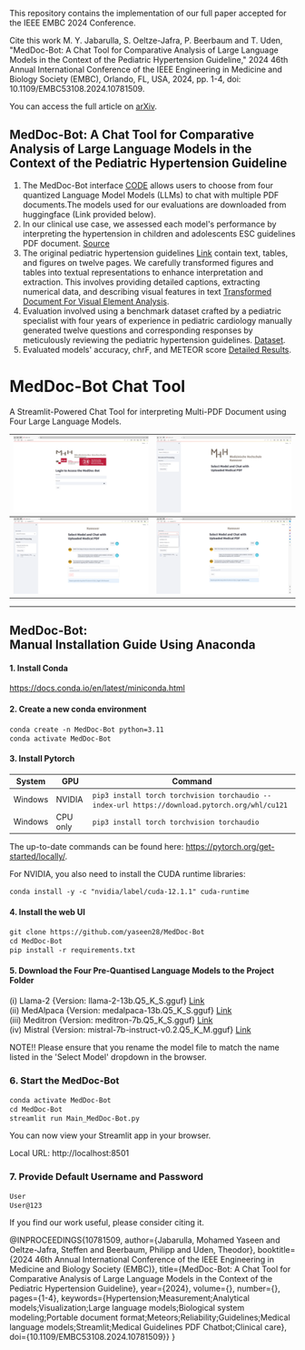 This repository contains the implementation of our full paper accepted for the IEEE EMBC 2024 Conference.

Cite this work
M. Y. Jabarulla, S. Oeltze-Jafra, P. Beerbaum and T. Uden, "MedDoc-Bot: A Chat Tool for Comparative Analysis of Large Language Models in the Context of the Pediatric Hypertension Guideline," 2024 46th Annual International Conference of the IEEE Engineering in Medicine and Biology Society (EMBC), Orlando, FL, USA, 2024, pp. 1-4, doi: 10.1109/EMBC53108.2024.10781509.

You can access the full article on [arXiv](https://arxiv.org/abs/2405.03359). 

MedDoc-Bot: A Chat Tool for Comparative Analysis of Large Language Models in the Context of the Pediatric Hypertension Guideline<br/>
------------------------------------------------------------------------------
1. The MedDoc-Bot interface [CODE](https://github.com/yaseen28/MedDoc-Bot/blob/main/Main_MedDoc-Bot.py) allows users to choose from four quantized Language Model Models (LLMs) to chat with multiple PDF documents.The models used for our evaluations are downloaded from huggingface (Link provided below).
2. In our clinical use case, we assessed each model's performance by interpreting the hypertension in children and adolescents ESC guidelines PDF document. [Source](https://academic.oup.com/eurheartj/article/43/35/3290/6633855)<br/>
5. The original pediatric hypertension guidelines [Link](https://github.com/yaseen28/MedDoc-Bot/blob/main/Dataset/Original%20Pediatric_HTN_Guideline.pdf) contain text, tables, and figures on twelve pages. We carefully transformed figures and tables into textual representations to enhance interpretation and extraction. This involves providing detailed captions, extracting numerical data, and describing visual features in text [Transformed Document For Visual Element Analysis](https://github.com/yaseen28/MedDoc-Bot/blob/main/Dataset/Transformed_Pediatric_Guidelines%20.pdf). 
3. Evaluation involved using a benchmark dataset crafted by a pediatric specialist with four years of experience in pediatric cardiology manually generated twelve questions and corresponding responses by meticulously reviewing the pediatric hypertension guidelines.  [Dataset](https://github.com/yaseen28/MedDoc-Bot/tree/main/Dataset).
4. Evaluated models' accuracy, chrF, and METEOR score [Detailed Results](https://github.com/yaseen28/MedDoc-Bot/tree/main/Detailed%20Analysis).

# MedDoc-Bot Chat Tool 

A Streamlit-Powered Chat Tool for interpreting Multi-PDF Document using Four Large Language Models.

|![Image1](https://github.com/yaseen28/MedDoc-Bot/blob/main/UI_ScreenShot/Slide1.PNG?raw=true) | ![Image2](https://github.com/yaseen28/MedDoc-Bot/blob/main/UI_ScreenShot/Slide2.PNG?raw=true) |
|:---:|:---:|
|![Image1](https://github.com/yaseen28/MedDoc-Bot/blob/main/UI_ScreenShot/Slide3.PNG?raw=true) | ![Image2](https://github.com/yaseen28/MedDoc-Bot/blob/main/UI_ScreenShot/Slide4.PNG?raw=true) |


------------------------------------------------------------------------------
MedDoc-Bot:<br/> Manual Installation Guide Using Anaconda
------------------------------------------------------------------------------
#### 1. Install Conda

https://docs.conda.io/en/latest/miniconda.html

#### 2. Create a new conda environment

```
conda create -n MedDoc-Bot python=3.11
conda activate MedDoc-Bot
```
#### 3. Install Pytorch

| System | GPU | Command |
|--------|---------|---------|
| Windows | NVIDIA | `pip3 install torch torchvision torchaudio --index-url https://download.pytorch.org/whl/cu121` |
| Windows | CPU only | `pip3 install torch torchvision torchaudio` |

The up-to-date commands can be found here: https://pytorch.org/get-started/locally/.

For NVIDIA, you also need to install the CUDA runtime libraries:

```
conda install -y -c "nvidia/label/cuda-12.1.1" cuda-runtime
```

#### 4. Install the web UI

```
git clone https://github.com/yaseen28/MedDoc-Bot
cd MedDoc-Bot
pip install -r requirements.txt
```
#### 5. Download the Four Pre-Quantised Language Models to the Project Folder

   (i) Llama-2 {Version: llama-2-13b.Q5_K_S.gguf} [Link](https://huggingface.co/TheBloke/Llama-2-13B-chat-GGUF)<br/>
   (ii) MedAlpaca {Version: medalpaca-13b.Q5_K_S.gguf} [Link](https://huggingface.co/TheBloke/medalpaca-13B-GGUF)<br/>
   (iii) Meditron {Version: meditron-7b.Q5_K_S.gguf} [Link](https://huggingface.co/TheBloke/meditron-7B-GGUF)<br/>
   (iv) Mistral {Version: mistral-7b-instruct-v0.2.Q5_K_M.gguf} [Link](https://huggingface.co/TheBloke/Mistral-7B-Instruct-v0.2-GGUF)<br/>

   NOTE!! Please ensure that you rename the model file to match the name listed in the 'Select Model' dropdown in the browser. 

### 6. Start the MedDoc-Bot

```
conda activate MedDoc-Bot
cd MedDoc-Bot
streamlit run Main_MedDoc-Bot.py
```
  You can now view your Streamlit app in your browser.

  Local URL: http://localhost:8501

### 7. Provide Default Username and Password
```
User
User@123
```

If you find our work useful, please consider citing it.

@INPROCEEDINGS{10781509,
  author={Jabarulla, Mohamed Yaseen and Oeltze-Jafra, Steffen and Beerbaum, Philipp and Uden, Theodor},
  booktitle={2024 46th Annual International Conference of the IEEE Engineering in Medicine and Biology Society (EMBC)}, 
  title={MedDoc-Bot: A Chat Tool for Comparative Analysis of Large Language Models in the Context of the Pediatric Hypertension Guideline}, 
  year={2024},
  volume={},
  number={},
  pages={1-4},
  keywords={Hypertension;Measurement;Analytical models;Visualization;Large language models;Biological system modeling;Portable document format;Meteors;Reliability;Guidelines;Medical language models;Streamlit;Medical Guidelines PDF Chatbot;Clinical care},
  doi={10.1109/EMBC53108.2024.10781509}}
}

